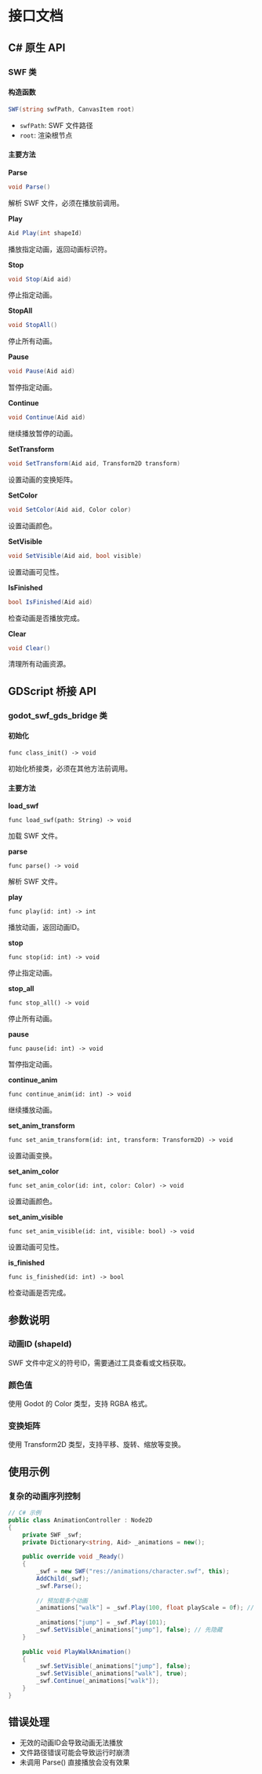 # 接口文档

## C# 原生 API

### SWF 类

#### 构造函数
```csharp
SWF(string swfPath, CanvasItem root)
```
- `swfPath`: SWF 文件路径
- `root`: 渲染根节点

#### 主要方法

**Parse**
```csharp
void Parse()
```
解析 SWF 文件，必须在播放前调用。

**Play**
```csharp
Aid Play(int shapeId)
```
播放指定动画，返回动画标识符。

**Stop**
```csharp
void Stop(Aid aid)
```
停止指定动画。

**StopAll**
```csharp
void StopAll()
```
停止所有动画。

**Pause**
```csharp
void Pause(Aid aid)
```
暂停指定动画。

**Continue**
```csharp
void Continue(Aid aid)
```
继续播放暂停的动画。

**SetTransform**
```csharp
void SetTransform(Aid aid, Transform2D transform)
```
设置动画的变换矩阵。

**SetColor**
```csharp
void SetColor(Aid aid, Color color)
```
设置动画颜色。

**SetVisible**
```csharp
void SetVisible(Aid aid, bool visible)
```
设置动画可见性。

**IsFinished**
```csharp
bool IsFinished(Aid aid)
```
检查动画是否播放完成。

**Clear**
```csharp
void Clear()
```
清理所有动画资源。

## GDScript 桥接 API

### godot_swf_gds_bridge 类

#### 初始化
```gdscript
func class_init() -> void
```
初始化桥接类，必须在其他方法前调用。

#### 主要方法

**load_swf**
```gdscript
func load_swf(path: String) -> void
```
加载 SWF 文件。

**parse**
```gdscript
func parse() -> void
```
解析 SWF 文件。

**play**
```gdscript
func play(id: int) -> int
```
播放动画，返回动画ID。

**stop**
```gdscript
func stop(id: int) -> void
```
停止指定动画。

**stop_all**
```gdscript
func stop_all() -> void
```
停止所有动画。

**pause**
```gdscript
func pause(id: int) -> void
```
暂停指定动画。

**continue_anim**
```gdscript
func continue_anim(id: int) -> void
```
继续播放动画。

**set_anim_transform**
```gdscript
func set_anim_transform(id: int, transform: Transform2D) -> void
```
设置动画变换。

**set_anim_color**
```gdscript
func set_anim_color(id: int, color: Color) -> void
```
设置动画颜色。

**set_anim_visible**
```gdscript
func set_anim_visible(id: int, visible: bool) -> void
```
设置动画可见性。

**is_finished**
```gdscript
func is_finished(id: int) -> bool
```
检查动画是否完成。

## 参数说明

### 动画ID (shapeId)
SWF 文件中定义的符号ID，需要通过工具查看或文档获取。

### 颜色值
使用 Godot 的 Color 类型，支持 RGBA 格式。

### 变换矩阵
使用 Transform2D 类型，支持平移、旋转、缩放等变换。

## 使用示例

### 复杂的动画序列控制
```csharp
// C# 示例
public class AnimationController : Node2D
{
    private SWF _swf;
    private Dictionary<string, Aid> _animations = new();
    
    public override void _Ready()
    {
        _swf = new SWF("res://animations/character.swf", this);
        AddChild(_swf);
        _swf.Parse();
        
        // 预加载多个动画
        _animations["walk"] = _swf.Play(100, float playScale = 0f); // 先暂停
        
        _animations["jump"] = _swf.Play(101);
        _swf.SetVisible(_animations["jump"], false); // 先隐藏
    }
    
    public void PlayWalkAnimation()
    {
        _swf.SetVisible(_animations["jump"], false);
        _swf.SetVisible(_animations["walk"], true);
        _swf.Continue(_animations["walk"]);
    }
}
```

## 错误处理

- 无效的动画ID会导致动画无法播放
- 文件路径错误可能会导致运行时崩溃
- 未调用 Parse() 直接播放会没有效果